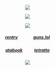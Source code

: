 ⠀<div align="center">

![](https://files.catbox.moe/vrcov0.png)

![](https://komarev.com/ghpvc/?username=carkali&color=fe886a&style=flat&label= (∩｡•ᦍ•｡) &base=8050)

![](https://files.catbox.moe/njxwdf.png)
##### [rentry](https://rentry.co/Ringed_Retail)ㅤㅤㅤㅤ[guns.lol](https://guns.lol/lcb6)
##### [atabook](https://reimu.atabook.org/)ㅤㅤㅤ[tetratto](https://tetratto.com/@lobcorp)

![](https://files.catbox.moe/wixm0n.png)
